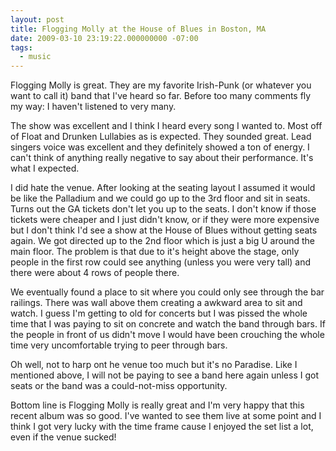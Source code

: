 ```yaml
---
layout: post
title: Flogging Molly at the House of Blues in Boston, MA
date: 2009-03-10 23:19:22.000000000 -07:00
tags:
  - music
---
```

Flogging Molly is great. They are my favorite Irish-Punk (or whatever you want to call it) band that I've heard so far. Before too many comments fly my way: I haven't listened to very many.

The show was excellent and I think I heard every song I wanted to. Most off of Float and Drunken Lullabies as is expected. They sounded great. Lead singers voice was excellent and they definitely showed a ton of energy. I can't think of anything really negative to say about their performance. It's what I expected.

I did hate the venue. After looking at the seating layout I assumed it would be like the Palladium and we could go up to the 3rd floor and sit in seats. Turns out the GA tickets don't let you up to the seats. I don't know if those tickets were cheaper and I just didn't know, or if they were more expensive but I don't think I'd see a show at the House of Blues without getting seats again. We got directed up to the 2nd floor which is just a big U around the main floor. The problem is that due to it's height above the stage, only people in the first row could see anything (unless you were very tall) and there were about 4 rows of people there.

We eventually found a place to sit where you could only see through the bar railings. There was wall above them creating a awkward area to sit and watch. I guess I'm getting to old for concerts but I was pissed the whole time that I was paying to sit on concrete and watch the band through bars. If the people in front of us didn't move I would have been crouching the whole time very uncomfortable trying to peer through bars.

Oh well, not to harp ont he venue too much but it's no Paradise. Like I mentioned above, I will not be paying to see a band here again unless I got seats or the band was a could-not-miss opportunity.

Bottom line is Flogging Molly is really great and I'm very happy that this recent album was so good. I've wanted to see them live at some point and I think I got very lucky with the time frame cause I enjoyed the set list a lot, even if the venue sucked!
